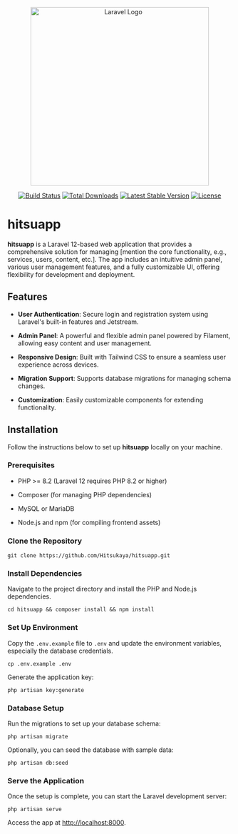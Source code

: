 <p align="center"><a href="https://laravel.com" target="_blank"><img src="https://raw.githubusercontent.com/laravel/art/master/logo-lockup/5%20SVG/2%20CMYK/1%20Full%20Color/laravel-logolockup-cmyk-red.svg" width="400" alt="Laravel Logo"></a></p>

<p align="center">
<a href="https://github.com/laravel/framework/actions"><img src="https://github.com/laravel/framework/workflows/tests/badge.svg" alt="Build Status"></a>
<a href="https://packagist.org/packages/laravel/framework"><img src="https://img.shields.io/packagist/dt/laravel/framework" alt="Total Downloads"></a>
<a href="https://packagist.org/packages/laravel/framework"><img src="https://img.shields.io/packagist/v/laravel/framework" alt="Latest Stable Version"></a>
<a href="https://packagist.org/packages/laravel/framework"><img src="https://img.shields.io/packagist/l/laravel/framework" alt="License"></a>
</p>

# hitsuapp

**hitsuapp** is a Laravel 12-based web application that provides a comprehensive solution for managing [mention the core functionality, e.g., services, users, content, etc.]. The app includes an intuitive admin panel, various user management features, and a fully customizable UI, offering flexibility for development and deployment.

## Features

- **User Authentication**: Secure login and registration system using Laravel's built-in features and Jetstream.

- **Admin Panel**: A powerful and flexible admin panel powered by Filament, allowing easy content and user management.

- **Responsive Design**: Built with Tailwind CSS to ensure a seamless user experience across devices.

- **Migration Support**: Supports database migrations for managing schema changes.

- **Customization**: Easily customizable components for extending functionality.

## Installation

Follow the instructions below to set up **hitsuapp** locally on your machine.

### Prerequisites

- PHP >= 8.2 (Laravel 12 requires PHP 8.2 or higher)

- Composer (for managing PHP dependencies)

- MySQL or MariaDB

- Node.js and npm (for compiling frontend assets)

### Clone the Repository

`git clone https://github.com/Hitsukaya/hitsuapp.git`

### Install Dependencies

Navigate to the project directory and install the PHP and Node.js dependencies.

`cd hitsuapp && composer install && npm install`

### Set Up Environment

Copy the `.env.example` file to `.env` and update the environment variables, especially the database credentials.

`cp .env.example .env`

Generate the application key:

`php artisan key:generate`

### Database Setup

Run the migrations to set up your database schema:

`php artisan migrate`

Optionally, you can seed the database with sample data:

`php artisan db:seed`

### Serve the Application

Once the setup is complete, you can start the Laravel development server:

`php artisan serve`

Access the app at [http://localhost:8000](http://localhost:8000).
